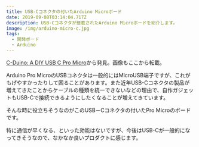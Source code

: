 ```yaml
---
title: USB-Cコネクタの付いたArduino Microボード
date: 2019-09-08T03:14:04.717Z
description: USB-Cコネクタが搭載されたArduino Microボードを紹介します。
image: /img/arduino-micro-c.jpg
tags:
  - 開発ボード
  - Arduino
---
```

[C-Duino: A DIY USB C Pro Micro](https://hackaday.io/project/167454-c-duino-a-diy-usb-c-pro-micro)から発見。画像もここから転載。

Arduino Pro MicroのUSBコネクタは一般的にはMicroUSB端子ですが、これがもげやすかったりして困ることがあります。また近年USB-Cコネクタの製品が増えてきたことからケーブルの種類を統一できないなどの理由で、自作ガジェットもUSB-Cで接続できるようにしたくなることが増えてきています。

そんな時に役立ちそうなのがこのUSB－Cコネクタの付いたPro Microのボードです。

特に通信が早くなる、といった効能はないですが、今後はUSB-Cが一般的になってきそうなので、なかなか良いプロダクトに感じます。
